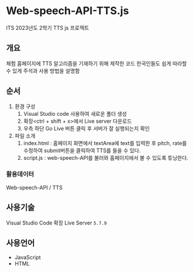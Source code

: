 # Web-speech-API-TTS.js
ITS 2023년도 2학기 TTS js 프로젝트

## 개요

체험 홈페이지에 TTS 알고리즘을 기재하기 위해 제작한 코드 한국인들도 쉽게 따라할 수 있게 주석과 사용 방법을 설명함

## 순서

1. 환경 구성
   1. Visual Studio code 사용하여 새로운 폴더 생성
   2. 확장<ctrl + shift + x>에서 Live server 다운로드
   3. 우측 하단 Go Live 버튼 클릭 후 서버가 잘 실행되는지 확인
2. 파일 소개
   1. index.html : 홈페이지 화면에서 textArea에 text를 입력한 후 pitch, rate를 수정하여 submit버튼을 클릭하여 TTS를 들을 수 있다.
   2. script.js : web-speech-API를 불러와 홈페이지에서 볼 수 있도록 튜닝한다. 

### 활용데이터

Web-speech-API / TTS

## 사용기술

Visual Studio Code
확장 Live Server `5.7.9`

## 사용언어
- JavaScript
- HTML



